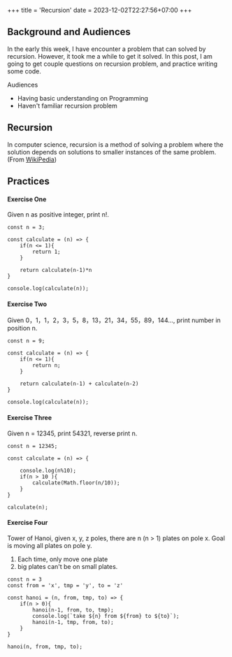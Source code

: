 +++
title = 'Recursion'
date = 2023-12-02T22:27:56+07:00
+++

## Background and Audiences

In the early this week, I have encounter a problem that can solved by recursion. However, it took me a while to get it solved. In this post, I am going to get couple questions on recursion problem, and practice writing some code.

Audiences

- Having basic understanding on Programming
- Haven't familiar recursion problem

## Recursion

In computer science, recursion is a method of solving a problem where the solution depends on solutions to smaller instances of the same problem. (From [WikiPedia](<https://en.wikipedia.org/wiki/Recursion_(computer_science)>))

## Practices

#### Exercise One

Given n as positive integer, print n!.

```
const n = 3;

const calculate = (n) => {
    if(n <= 1){
        return 1;
    }

    return calculate(n-1)*n
}

console.log(calculate(n));
```

#### Exercise Two

Given 0，1，1，2，3，5，8，13，21，34，55，89，144..., print number in position n.

```
const n = 9;

const calculate = (n) => {
    if(n <= 1){
        return n;
    }

    return calculate(n-1) + calculate(n-2)
}

console.log(calculate(n));
```

#### Exercise Three

Given n = 12345, print 54321, reverse print n.

```
const n = 12345;

const calculate = (n) => {

    console.log(n%10);
    if(n > 10 ){
        calculate(Math.floor(n/10));
    }
}

calculate(n);
```

#### Exercise Four

Tower of Hanoi, given x, y, z poles, there are n (n > 1) plates on pole x. Goal is moving all plates on pole y.

1. Each time, only move one plate
2. big plates can't be on small plates.

```
const n = 3
const from = 'x', tmp = 'y', to = 'z'

const hanoi = (n, from, tmp, to) => {
    if(n > 0){
        hanoi(n-1, from, to, tmp);
        console.log(`take ${n} from ${from} to ${to}`);
        hanoi(n-1, tmp, from, to);
    }
}

hanoi(n, from, tmp, to);
```
